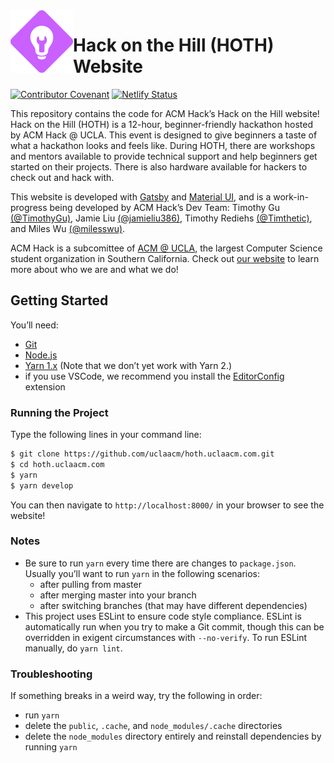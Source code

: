 <img align=left width=100 src=src/images/hack-logo.svg alt="Hack logo">

# Hack on the Hill (HOTH) Website

[![Contributor Covenant](https://img.shields.io/badge/Contributor%20Covenant-v2.0%20adopted-ff69b4.svg)](code-of-conduct.md)
[![Netlify Status](https://api.netlify.com/api/v1/badges/4825a1ca-c270-4bfb-980e-8c616ef8e123/deploy-status)](https://app.netlify.com/sites/acm-hoth/deploys)

This repository contains the code for ACM Hack’s Hack on the Hill website! Hack
on the Hill (HOTH) is a 12-hour, beginner-friendly hackathon hosted by ACM Hack
@ UCLA. This event is designed to give beginners a taste of what a hackathon
looks and feels like. During HOTH, there are workshops and mentors available to
provide technical support and help beginners get started on their projects.
There is also hardware available for hackers to check out and hack with.

This website is developed with [Gatsby](https://www.gatsbyjs.org/) and
[Material UI](https://material-ui.com/), and is a work-in-progress being
developed by ACM Hack’s Dev Team: Timothy Gu
[(@TimothyGu)](https://github.com/TimothyGu/), Jamie Liu
[(@jamieliu386)](https://github.com/jamieliu386/), Timothy Rediehs
[(@Timthetic)](https://github.com/Timthetic), and Miles Wu
[(@milesswu)](https://github.com/milesswu).

ACM Hack is a subcomittee of [ACM @ UCLA](http://www.uclaacm.com/), the largest
Computer Science student organization in Southern California. Check out [our
website](https://hack.uclaacm.com/) to learn more about who we are and what we
do!

## Getting Started
You’ll need:
- [Git](https://git-scm.com/)
- [Node.js](https://nodejs.org/en/)
- [Yarn 1.x](https://classic.yarnpkg.com/en/) (Note that we don’t yet work with
  Yarn 2.)
- if you use VSCode, we recommend you install the
  [EditorConfig](https://marketplace.visualstudio.com/items?itemName=EditorConfig.EditorConfig)
  extension

### Running the Project
Type the following lines in your command line:
```sh
$ git clone https://github.com/uclaacm/hoth.uclaacm.com.git
$ cd hoth.uclaacm.com
$ yarn
$ yarn develop
```
You can then navigate to `http://localhost:8000/` in your browser to see the
website!

### Notes
- Be sure to run `yarn` every time there are changes to `package.json`. Usually
  you’ll want to run `yarn` in the following scenarios:
  - after pulling from master
  - after merging master into your branch
  - after switching branches (that may have different dependencies)
- This project uses ESLint to ensure code style compliance. ESLint is
  automatically run when you try to make a Git commit, though this can be
  overridden in exigent circumstances with `--no-verify`. To run ESLint
  manually, do `yarn lint`.

### Troubleshooting
If something breaks in a weird way, try the following in order:
- run `yarn`
- delete the `public`, `.cache`, and `node_modules/.cache` directories
- delete the `node_modules` directory entirely and reinstall dependencies
  by running `yarn`
